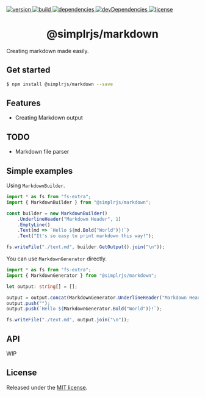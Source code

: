 <p align="left">
    <a href="https://www.npmjs.com/package/@simplrjs/markdown">
        <img src="https://img.shields.io/npm/v/@simplrjs/markdown.svg?style=flat-square" alt="version" />
    </a>
    <a href="https://travis-ci.org/SimplrJS/markdown">
        <img src="https://img.shields.io/travis/SimplrJS/markdown.svg?style=flat-square" alt="build" />
    </a>
    <a href="https://david-dm.org/simplrjs/markdown">
        <img src="https://img.shields.io/david/SimplrJS/markdown.svg?style=flat-square" alt="dependencies" />
    </a>
    <a href="https://david-dm.org/simplrjs/markdown?type=dev">
        <img src="https://img.shields.io/david/dev/SimplrJS/markdown.svg?style=flat-square" alt="devDependencies" />
    </a>
    <a href="https://coveralls.io/github/SimplrJS/markdown">
        <img src="https://img.shields.io/coveralls/github/simplrjs/markdown.svg?style=flat-square" alt="license" />
    </a>
</p>

<h1 align="center">@simplrjs/markdown</h1>

Creating markdown made easily.

## Get started 
```sh
$ npm install @simplrjs/markdown --save
```

## Features
* Creating Markdown output

## TODO
* Markdown file parser

## Simple examples

Using `MarkdownBuilder`.

```typescript
import * as fs from "fs-extra";
import { MarkdownBuilder } from "@simplrjs/markdown";

const builder = new MarkdownBuilder()
    .UnderlineHeader("Markdown Header", 1)
    .EmptyLine()
    .Text(md => `Hello ${md.Bold("World")}!`)
    .Text("It's so easy to print markdown this way!");

fs.writeFile("./text.md", builder.GetOutput().join("\n"));
```

You can use `MarkdownGenerator` directly.

```typescript
import * as fs from "fs-extra";
import { MarkdownGenerator } from "@simplrjs/markdown";

let output: string[] = [];

output = output.concat(MarkdownGenerator.UnderlineHeader("Markdown Header", 1));
output.push("");
output.push(`Hello ${MarkdownGenerator.Bold("World")}!`);

fs.writeFile("./text.md", output.join("\n"));
```


## API 
WIP

## License
Released under the [MIT license](LICENSE).
